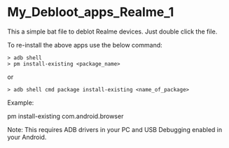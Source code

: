 # My_Debloot_apps_Realme_1

This a simple bat file to deblot Realme devices. Just double click the file.

To re-install the above apps use the below command:

    > adb shell
    > pm install-existing <package_name>

or

    > adb shell cmd package install-existing <name_of_package>
    
Example:

pm install-existing com.android.browser


Note: This requires ADB drivers in your PC and USB Debugging enabled in your Android.
